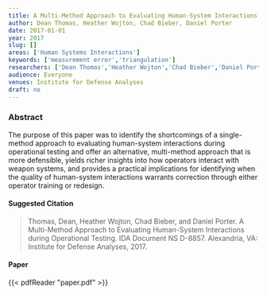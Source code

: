 ```yaml
---
title: A Multi-Method Approach to Evaluating Human-System Interactions During Operational Testing
author: Dean Thomas, Heather Wojton, Chad Bieber, Daniel Porter
date: 2017-01-01
year: 2017
slug: []
areas: ['Human Systems Interactions']
keywords: ['measurement error','triangulation']
researchers: ['Dean Thomas','Heather Wojton','Chad Bieber','Daniel Porter']
audience: Everyone
venues: Institute for Defense Analyses
draft: no
---
```




### Abstract
The purpose of this paper was to identify the shortcomings of a single-method approach to evaluating human-system interactions during operational testing and offer an alternative, multi-method approach that is more defensible, yields richer insights into how operators interact with weapon systems, and provides a practical implications for identifying when the quality of human-system interactions warrants correction through either operator training or redesign.

#### Suggested Citation
> Thomas, Dean, Heather Wojton, Chad Bieber, and Daniel Porter. A Multi-Method Approach to Evaluating Human-System Interactions during Operational Testing. IDA Document NS D-8857. Alexandria, VA: Institute for Defense Analyses, 2017.



#### Paper
{{< pdfReader "paper.pdf" >}}


